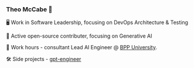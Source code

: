 ### Theo McCabe 👋

🖥️ Work in Software Leadership, focusing on DevOps Architecture & Testing

🌱 Active open-source contributer, focusing on Generative AI 

🏫 Work hours - consultant Lead AI Engineer @ [BPP University](https://www.bpp.com/).

🛠️ Side projects - [gpt-engineer](https://github.com/AntonOsika/gpt-engineer)
